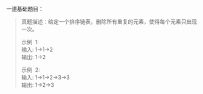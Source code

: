 一道基础题目：

> 真题描述：给定一个排序链表，删除所有重复的元素，使得每个元素只出现一次。
> 
> 示例  1:  
> 输入: 1->1->2  
> 输出: 1->2  
> 
> 示例  2:  
> 输入: 1->1->2->3->3  
> 输出: 1->2->3

